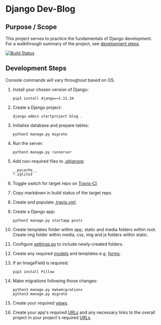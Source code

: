 # Django Dev-Blog

## Purpose / Scope

This project serves to practice the fundamentals of Django development.  
For a walkthrough summary of the project, see [development steps](#development-steps).

[![Build Status](https://travis-ci.org/ElliotRedhead/Django-DevBlog.svg?branch=master)](https://travis-ci.org/ElliotRedhead/Django-DevBlog)

## Development Steps

Console commands will vary throughout based on OS.

1. Install your chosen version of Django:  
    ```console
    pip3 install django==1.11.24
    ```

2. Create a Django project:
    ```console
    django-admin startproject blog .
    ```

3. Initialise database and prepare tables:
    ```console
    python3 manage.py migrate
    ```

4. Run the server.
    ```console
    python3 manage.py runserver
    ```

5. Add non-required files to [.gitignore](.gitignore):
    ```
    __pycache__
    *.sqlite3
    ```

6. Toggle switch for target repo on [Travis-CI](https://travis-ci.org/account/repositories).

7. Copy markdown in build status of the target repo.

8. Create and populate [.travis.yml](.travis.yml).

9. Create a Django app:
    ```console
    python3 manage.py startapp posts
    ```

10. Create templates folder within app, static and media folders within root.  
    Create img folder within media, css, img and js folders within static.

11. Configure [settings.py](blog/settings.py) to include newly-created folders.

12. Create any required [models](posts/models.py) and templates e.g. [forms](posts/templates/forms.py).

13. If an ImageField is required:
    ```console
    pip3 install Pillow
    ```

14. Make migrations following those changes:
    ```console
    python3 manage.py makemigrations
    python3 manage.py migrate
    ```

15. Create your required [views](posts/views.py).

16. Create your app's required [URLs](posts/urls.py) and any necessary links to the overall project in your project's required [URLs](blog/urls.py).

